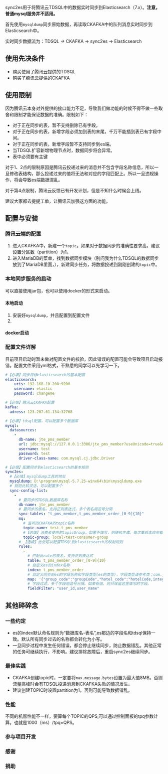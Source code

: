sync2es用于将腾讯云TDSQL中的数据实时同步到Elasticsearch（7.x）。**注意，普通mysql服务并不适用。**

首先使用`mysqldump`同步原始数据，再读取CKAFKA中的队列消息实时同步到Elasticsearch中。

实时同步数据流为：TDSQL -> CKAFKA -> sync2es -> Elasticsearch

## 使用先决条件
- 购买使用了腾讯云提供的TDSQL
- 购买了腾讯云提供的CKAFKA

## 使用限制
因为腾讯云本身对外提供的接口能力不足，导致我们做功能的时候不得不做一些取舍和限制才能保证数据的准确。限制如下：

- 对于正在同步的表，暂不支持删除已有字段。
- 对于正在同步的表，新增字段必须加到表的末尾，千万不能插到表已有字段中间。
- 对于正在同步的表，新增字段暂不支持同步到es端。
- 当TDSQL扩容新增物理节点时，数据同步将会异常。
- 表中必须要有主键

对于1、2点的限制原因是腾讯云投递过来的消息并不包含字段名称信息，所以一旦修改表结构，那么投递过来的值将无法和对应的字段匹配上。所以一旦违规操作，将会导致es端数据混乱。

对于第4点限制，腾讯云反馈已有开发计划，但是不知什么时候会上线。

建议大家都去提提工单，让腾讯云加强这方面的功能。

## 配置与安装
### 腾讯云端的配置
1. 进入CKAFKA中，新建一个`topic`。如果对于数据同步的准确性要求高，建议设置分区数（partition）为1。
2. 进入MariaDB的菜单，找到数据同步模块（别问我为什么TDSQL的数据同步放到了MariaDB里面，），新建同步任务，将数据投递到刚刚创建的`topic`中。
### 本地同步服务的启动 
可以直接使用jar包，也可以使用docker的形式来启动。
#### 本地启动
1. 安装好`mysqldump`，并且配置到配置文件
2. 
#### docker启动

### 配置文件详解
目前项目启动时暂未做对配置文件的校验，因此错误的配置可能会导致项目启动报错。配置文件采用yml格式，不熟悉的同学可以先学习一下。
```yaml
#【必填】同步目标elasticsearch的基本配置
elasticsearch:
    uris: 192.168.10.208:9200
    username: elastic
    password: changeme

#【必填】腾讯云CKAFKA配置
kafka:
  adress: 123.207.61.134:32768

#【必填】tdsql配置，可以配置多个数据库
mysql:
  datasources:
    -
      db-name: jte_pms_member
      url: jdbc:mysql://127.0.0.1:3306/jte_pms_member?useUnicode=true&useSSL=false&characterEncoding=UTF-8&autoReconnect=true&failOverReadOnly=false&useOldAliasMetadataBehavior=true&allowMultiQueries=true&serverTimezone=Hongkong
      username: test
      password: test
      driver-class-name: com.mysql.cj.jdbc.Driver

#【必填】配置同步到elasticsearch的基本规则
sync2es:
  #【必填】mysqldump工具的地址
  mysqldump: D:\program\mysql-5.7.25-winx64\bin\mysqldump.exe
  # 规则比较灵活，可以配置多个
  sync-config-list:
    -
      # 要同步的TDSQL数据库名称
      db-name: jte_pms_member
      # 要同步的表名，支持正则表达式，多个表名用逗号分隔
      sync-tables: "t_pms_member,t_pms_member_order_[0-9]{10}"
      mq:
        # 监听的CKAFKA的topic名称
        topic-name: test-t_pms_member
        #【选填】消费者使用的topicGroup，如果不填写，则随机生成。每次重启本应用都会从kafka的"earliest"处开始读取。
        topic-group: local-test-consumer-group
      # 【选填】此处可以配置TDSQL到elasticsearch的映射规则
      rules:
        -
          # 匹配此rule的表名，支持正则表达式
          table: t_pms_member_order_[0-9]{10}
          # 自定义es的index名称
          index: t_pms_member_order
          # 自定义同步到es的字段名称和字段类型(es的类型)，字段类型请参考类：com.jte.sync2es.model.es.EsDateType
          map: '{"group_code":"groupCode","hotel_code":"hotelCode,integer","user_code":",integer"}'
          # 字段过滤，多个字段用逗号分隔。如果有值，则只保留这里填写的字段。
          fieldFilter: "user_id,user_name"
```
## 其他碎碎念
### 一些约定
- es的index默认命名规则为“数据库名-表名”,es那边的字段名和tdsql保持一致。默认所有同步过去的名称都会转化为小写。
- 一旦同步过程中发生任何错误，都会停止继续同步，防止数据错乱。其他正常的任务可继续执行，不影响。建议排除故障后，重启sync2es继续同步。


### 最佳实践
- CKAFKA创建topic时，一定要将`max.message.bytes`设置为最大值8MB。否则流量高峰时会有TDSQL投递消息到CKAFKA失败的情况发生。
- 建议创建TOPIC时设置partition为1，否则可能导致数据错乱。

### 性能
不同的机器性能不一样，要算每个TOPIC的QPS,可以通过控制面板的tpq参数计算。也就是1000（ms）/tpq=QPS。

### 参与项目开发


### 感谢


### 捐助

